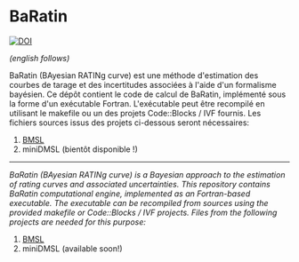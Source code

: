 # BaRatin

[![DOI](https://zenodo.org/badge/518358713.svg)](https://zenodo.org/badge/latestdoi/518358713)

*(english follows)*

BaRatin (BAyesian RATINg curve) est une méthode d'estimation des courbes de tarage et des incertitudes associées à l'aide d'un formalisme bayésien. Ce dépôt contient le code de calcul de BaRatin, implémenté sous la forme d'un exécutable Fortran.
L'exécutable peut être recompilé en utilisant le makefile ou un des projets Code::Blocks / IVF fournis. Les fichiers sources issus des projets ci-dessous seront nécessaires: 

1. [BMSL](https://github.com/benRenard/BMSL)
2. miniDMSL (bientôt disponible !)

---

*BaRatin (BAyesian RATINg curve) is a Bayesian approach to the estimation of rating curves and associated uncertainties. This repository contains BaRatin computational engine, implemented as an Fortran-based executable.*
*The executable can be recompiled from sources using the provided makefile or Code::Blocks / IVF projects. Files from the following projects are needed for this purpose:*

1. [BMSL](https://github.com/benRenard/BMSL)
2. miniDMSL (available soon!)

